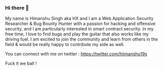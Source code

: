 ### Hi there 👋
My name is Himanshu Singh aka HX and I am a Web Application Security Researcher & Bug Bounty Hunter with a passion for hacking and offensive security, and I am particularly interested in smart contract security.
In my free time, I love to find bugs and play the guitar that also works like my driving fuel.
I am excited to join the community and learn from others in the field & would be really happy to contribute my side as well. 


You can connect with me on twitter : https://twitter.com/hiimanshu19x 

Fuck it we ball !

